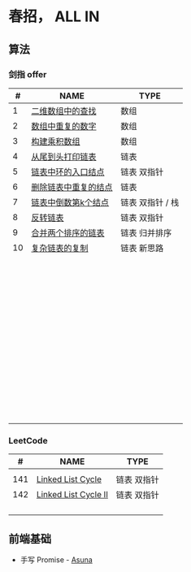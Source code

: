 # 春招， ALL IN

## 算法

### 剑指 offer

| #    | NAME                                                         | TYPE             |
| ---- | ------------------------------------------------------------ | ---------------- |
| 1    | [ 二维数组中的查找](https://www.nowcoder.com/practice/abc3fe2ce8e146608e868a70efebf62e?tpId=13&tqId=11154&tPage=1&rp=1&ru=/ta/coding-interviews&qru=/ta/coding-interviews/question-ranking) | 数组             |
| 2    | [ 数组中重复的数字](https://www.nowcoder.com/practice/623a5ac0ea5b4e5f95552655361ae0a8?tpId=13&tqId=11203&tPage=1&rp=1&ru=/ta/coding-interviews&qru=/ta/coding-interviews/question-ranking) | 数组             |
| 3    | [ 构建乘积数组](https://www.nowcoder.com/practice/94a4d381a68b47b7a8bed86f2975db46?tpId=13&tqId=11204&tPage=1&rp=1&ru=/ta/coding-interviews&qru=/ta/coding-interviews/question-ranking) | 数组             |
| 4    | [ 从尾到头打印链表](https://www.nowcoder.com/practice/d0267f7f55b3412ba93bd35cfa8e8035?tpId=13&tqId=11156&tPage=1&rp=1&ru=/ta/coding-interviews&qru=/ta/coding-interviews/question-ranking) | 链表             |
| 5    | [ 链表中环的入口结点](https://www.nowcoder.com/practice/253d2c59ec3e4bc68da16833f79a38e4?tpId=13&tqId=11208&tPage=1&rp=1&ru=/ta/coding-interviews&qru=/ta/coding-interviews/question-ranking) | 链表 双指针      |
| 6    | [ 删除链表中重复的结点](https://www.nowcoder.com/practice/fc533c45b73a41b0b44ccba763f866ef?tpId=13&tqId=11209&tPage=1&rp=1&ru=/ta/coding-interviews&qru=/ta/coding-interviews/question-ranking) | 链表             |
| 7    | [ 链表中倒数第k个结点](https://www.nowcoder.com/practice/529d3ae5a407492994ad2a246518148a?tpId=13&tqId=11167&tPage=1&rp=1&ru=/ta/coding-interviews&qru=/ta/coding-interviews/question-ranking) | 链表 双指针 / 栈 |
| 8    | [ 反转链表](https://www.nowcoder.com/practice/75e878df47f24fdc9dc3e400ec6058ca?tpId=13&tqId=11168&tPage=1&rp=1&ru=/ta/coding-interviews&qru=/ta/coding-interviews/question-ranking) | 链表 双指针      |
| 9    | [ 合并两个排序的链表](https://www.nowcoder.com/practice/d8b6b4358f774294a89de2a6ac4d9337?tpId=13&tqId=11169&tPage=1&rp=1&ru=/ta/coding-interviews&qru=/ta/coding-interviews/question-ranking) | 链表  归并排序   |
| 10   | [ 复杂链表的复制](https://www.nowcoder.com/practice/f836b2c43afc4b35ad6adc41ec941dba?tpId=13&tqId=11178&tPage=1&rp=1&ru=/ta/coding-interviews&qru=/ta/coding-interviews/question-ranking) | 链表 新思路      |
|      |                                                              |                  |
|      |                                                              |                  |
|      |                                                              |                  |
|      |                                                              |                  |
|      |                                                              |                  |
|      |                                                              |                  |
|      |                                                              |                  |
|      |                                                              |                  |
|      |                                                              |                  |
|      |                                                              |                  |
|      |                                                              |                  |
|      |                                                              |                  |
|      |                                                              |                  |
|      |                                                              |                  |
|      |                                                              |                  |
|      |                                                              |                  |
|      |                                                              |                  |
|      |                                                              |                  |
|      |                                                              |                  |
|      |                                                              |                  |
|      |                                                              |                  |
|      |                                                              |                  |
|      |                                                              |                  |
|      |                                                              |                  |
|      |                                                              |                  |
|      |                                                              |                  |
|      |                                                              |                  |
|      |                                                              |                  |
|      |                                                              |                  |
|      |                                                              |                  |
|      |                                                              |                  |
|      |                                                              |                  |
|      |                                                              |                  |
|      |                                                              |                  |
|      |                                                              |                  |
|      |                                                              |                  |
|      |                                                              |                  |
|      |                                                              |                  |
|      |                                                              |                  |
|      |                                                              |                  |
|      |                                                              |                  |
|      |                                                              |                  |
|      |                                                              |                  |
|      |                                                              |                  |
|      |                                                              |                  |
|      |                                                              |                  |
|      |                                                              |                  |
|      |                                                              |                  |
|      |                                                              |                  |
|      |                                                              |                  |
|      |                                                              |                  |
|      |                                                              |                  |
|      |                                                              |                  |
|      |                                                              |                  |
|      |                                                              |                  |

### LeetCode

| #   | NAME                                                                           | TYPE        |
| --- | ------------------------------------------------------------------------------ | ----------- |
|     |                                                                                |             |
| 141 | [Linked List Cycle](https://leetcode-cn.com/problems/linked-list-cycle/)       | 链表 双指针 |
| 142 | [Linked List Cycle II](https://leetcode-cn.com/problems/linked-list-cycle-ii/) | 链表 双指针 |
|     |                                                                                |             |
|     |                                                                                |             |
|     |                                                                                |             |
|     |                                                                                |             |

## 前端基础

- 手写 Promise - [Asuna](https://github.com/HytonightYX/Asuna)
